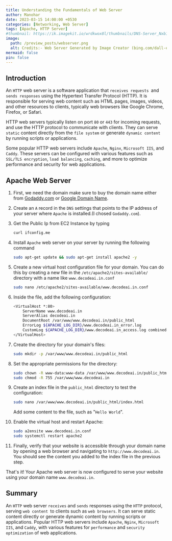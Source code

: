 ```yaml
---
title: Understanding the Fundamentals of Web Server
author: Manohar
date: 2023-03-15 14:00:00 +0530
categories: [Networking, Web Server]
tags: [Apache, HTTP Server]
#thumbnail: https://ik.imagekit.io/wrdkwox8l/thumbnails/DNS-Server_Nxb1fNEUB.png?ik-sdk-version=javascript-1.4.3&updatedAt=1677261361991
image:
  path: /preview_posts/webserver.png
  alt: Credits:- Web Server Generated by Image Creator (bing.com/dall-e-2)
mermaid: false
pin: false
---
```


## Introduction

An `HTTP` web server is a software application that `receives requests `and `sends responses` using the Hypertext Transfer Protocol (HTTP). It is responsible for serving web content such as HTML pages, images, videos, and other resources to clients, typically web browsers like Google Chrome, Firefox, or Safari.

HTTP web servers typically listen on port `80` or `443` for incoming requests, and use the HTTP protocol to communicate with clients. They can serve `static` content directly from the `file system` or generate `dynamic content` by running scripts or applications.

Some popular HTTP web servers include `Apache`, `Nginx`, `Microsoft IIS`, and `Caddy`. These servers can be configured with various features such as `SSL/TLS encryption`, `load balancing`, `caching`, and more to optimize performance and security for web applications.

## Apache Web Server

1. First, we need the domain make sure to buy the domain name either from [Godaddy.com](https://www.godaddy.com/en-in) or [Google Domain Name](https://domains.google.com/registrar/search).

2. Create an `A` record in the `DNS` settings that points to the IP address of your server where `Apache` is installed.(I chosed `Godaddy.com`).

3. Get the Public Ip from EC2 Instance by typing

   ```bash
   curl ifconfig.me
   ```

4. Install `Apache` web server on your server by running the following command

   ```bash
   sudo apt-get update && sudo apt-get install apache2 -y
   ```

5. Create a new virtual host configuration file for your domain. You can do this by creating a new file in the `/etc/apache2/sites-available/` directory with a name like `www.decodeai.in.conf`

   ```bash
   sudo nano /etc/apache2/sites-available/www.decodeai.in.conf
   ```

6. Inside the file, add the following configuration:

   ```bash
   <VirtualHost *:80>
       ServerName www.decodeai.in
       ServerAlias decodeai.in
       DocumentRoot /var/www/www.decodeai.in/public_html
       ErrorLog ${APACHE_LOG_DIR}/www.decodeai.in_error.log
       CustomLog ${APACHE_LOG_DIR}/www.decodeai.in_access.log combined
   </VirtualHost>
   ```

7. Create the directory for your domain's files:

   ```bash
   sudo mkdir -p /var/www/www.decodeai.in/public_html
   ```

8. Set the appropriate permissions for the directory:

   ```bash
   sudo chown -R www-data:www-data /var/www/www.decodeai.in/public_html
   sudo chmod -R 755 /var/www/www.decodeai.in
   ```

9. Create an index file in the `public_html` directory to test the configuration:

   ```bash
   sudo nano /var/www/www.decodeai.in/public_html/index.html
   ```

   Add some content to the file, such as "`Hello World`".

10. Enable the virtual host and restart Apache:

    ```bash
    sudo a2ensite www.decodeai.in.conf
    sudo systemctl restart apache2
    ```

11. Finally, verify that your website is accessible through your domain name by opening a web browser and navigating to `http://www.decodeai.in`. You should see the content you added to the index file in the previous step.

That's it! Your Apache web server is now configured to serve your website using your domain name `www.decodeai.in`.

## Summary

An `HTTP` web server `receives` and `sends` responses using the `HTTP` protocol, serving `web content `to clients such as `web browsers`. It can serve static content directly or generate dynamic content by running scripts or applications. Popular HTTP web servers include `Apache`, `Nginx`, `Microsoft IIS`, and `Caddy`, with various features for `performance` and `security optimization` of web applications.
